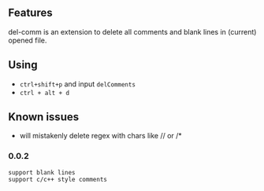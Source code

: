 ## Features

del-comm is an extension to delete all comments and blank lines in (current) opened file.

## Using
- `ctrl+shift+p` and input `delComments`
- `ctrl + alt + d`

## Known issues
- will mistakenly delete regex with chars like // or /*

### 0.0.2
    support blank lines
    support c/c++ style comments
